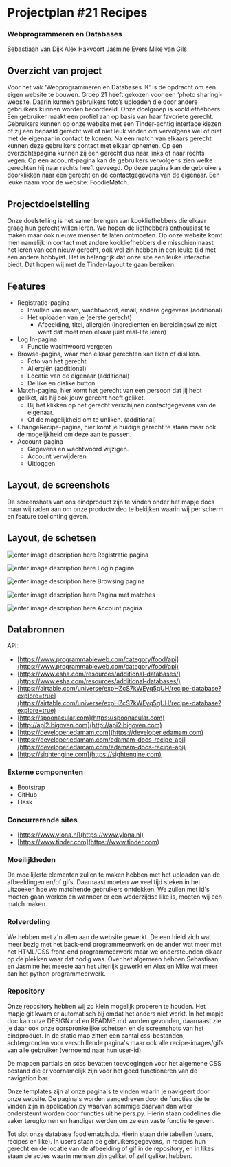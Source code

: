 # Projectplan #21 Recipes
### Webprogrammeren en Databases
Sebastiaan van Dijk
Alex Hakvoort
Jasmine Evers
Mike van Gils

## Overzicht van project
Voor het vak ‘Webprogrammeren en Databases IK’ is de opdracht om een eigen website te bouwen. Groep 21 heeft gekozen voor een ‘photo sharing’-website.
Daarin kunnen gebruikers foto’s uploaden die door andere gebruikers kunnen worden beoordeeld. Onze doelgroep is kookliefhebbers.
Een gebruiker maakt een profiel aan op basis van haar favoriete gerecht. Gebruikers kunnen op onze website met een Tinder-achtig interface
kiezen of zij een bepaald gerecht wel of niet leuk vinden om vervolgens wel of niet met de eigenaar in contact te komen. Na een match van elkaars
gerecht kunnen deze gebruikers contact met elkaar opnemen. Op een overzichtspagina kunnen zij een gerecht dus naar links of naar rechts vegen.
Op een account-pagina kan de gebruikers vervolgens zien welke gerechten hij naar rechts heeft geveegd. Op deze pagina kan de gebruikers doorklikken
naar een gerecht en de contactgegevens van de eigenaar. Een leuke naam voor de website: FoodieMatch.

## Projectdoelstelling
Onze doelstelling is het samenbrengen van kookliefhebbers die elkaar graag hun gerecht willen leren. We hopen de liefhebbers enthousiast te maken
maar ook nieuwe mensen te laten ontmoeten. Op onze website komt men namelijk in contact met andere kookliefhebbers die misschien naast het leren
van een nieuw gerecht, ook wel zin hebben in een leuke tijd met een andere hobbyist. Het is belangrijk dat onze site een leuke interactie biedt.
Dat hopen wij met de Tinder-layout te gaan bereiken.

## Features
-   Registratie-pagina
	-   Invullen van naam, wachtwoord, email, andere gegevens (additional)
	-   Het uploaden van je (eerste gerecht)
		-   Afbeelding, titel, allergiën (ingredienten en bereidingswijze niet want dat moet men elkaar juist real-life leren)
-   Log In-pagina
	-   Functie wachtwoord vergeten
-   Browse-pagina, waar men elkaar gerechten kan liken of disliken.
	-   Foto van het gerecht
	-   Allergiën (additional)
	-   Locatie van de eigenaar (additional)
	-   De like en dislike button
-   Match-pagina, hier komt het gerecht van een persoon dat jij hebt geliket, als hij ook jouw gerecht heeft geliket.
	-   Bij het klikken op het gerecht verschijnen contactgegevens van de eigenaar.
	-   Of de mogelijkheid om te unliken. (additional)
-   ChangeRecipe-pagina, hier komt je huidige gerecht te staan maar ook de mogelijkheid om deze aan te passen.
-   Account-pagina
	-   Gegevens en wachtwoord wijzigen.
	-   Account verwijderen
	-   Uitloggen

## Layout, de screenshots
De screenshots van ons eindproduct zijn te vinden onder het mapje docs maar wij raden aan om onze productvideo te bekijken waarin wij per scherm en feature toelichting geven.

## Layout, de schetsen
![enter image description here](https://lh3.googleusercontent.com/plZgqXmlpuy6YpRWbDfXFlHnCvLFc1NSGLyadCqEJu8LaKtnmnMuEHNhx7GcGbDu4aSt3kA-R5vl)
Registratie pagina

![enter image description here](https://lh3.googleusercontent.com/tSAA0sD7tmG0cqqWeSUHi-0VS-dAPGHwzpIlLiY1E5btXE1XH6FMLdiayp0hEw-zPACpfdoZg8sO)
Login pagina

![enter image description here](https://lh3.googleusercontent.com/zkc5Ob_evkH29DvDUkiqfd7hzPqH_LUL7eGyolkzuGbtnCytkG-ukljYyqm-rbQu6zQT73UUckz8)
Browsing pagina

![enter image description here](https://lh3.googleusercontent.com/0ei5u6CnUNZUMg_CS4xhAQRmsPLvH1MynJ1jNXPn30cYp3DSFxtuacn9fYK0eCVguzRuvkSkzu0I)
Pagina met matches

![enter image description here](https://lh3.googleusercontent.com/K_gHOck9C03DnGqWqyCmCdcVc7_DZUxaE6-WJbqmki39EUnxZfo8sAWqGAUCypfy6XmMUfuL5bEq)
Account pagina

## Databronnen
API:
-   [https://www.programmableweb.com/category/food/api](https://www.programmableweb.com/category/food/api)
-   [https://www.esha.com/resources/additional-databases/](https://www.esha.com/resources/additional-databases/)
-   [https://airtable.com/universe/expHZcS7kWEyq5gUH/recipe-database?explore=true](https://airtable.com/universe/expHZcS7kWEyq5gUH/recipe-database?explore=true)
-   [https://spoonacular.com](https://spoonacular.com)
-   [http://api2.bigoven.com](http://api2.bigoven.com)
-   [https://developer.edamam.com](https://developer.edamam.com)
-   [https://developer.edamam.com/edamam-docs-recipe-api](https://developer.edamam.com/edamam-docs-recipe-api)
-   [https://sightengine.com](https://sightengine.com)

### Externe componenten
-   Bootstrap
-   GitHub
-   Flask

### Concurrerende sites
-   [https://www.ylona.nl](https://www.ylona.nl)
-   [https://www.tinder.com](https://www.tinder.com)

### Moeilijkheden
De moeilijkste elementen zullen te maken hebben met het uploaden van de afbeeldingen en/of gifs. Daarnaast moeten we veel tijd steken in het
uitzoeken hoe we matchende gebruikers ontdekken. We zullen met id's moeten gaan werken en wanneer er een wederzijdse like is, moeten wij een
match maken.

### Rolverdeling
We hebben met z'n allen aan de website gewerkt. De een hield zich wat meer bezig met het back-end programmeerwerk en de ander wat meer met het
HTML/CSS front-end programmeerwerk maar we ondersteunden elkaar op de plekken waar dat nodig was. Over het algemeen hebben Sebastiaan en Jasmine
het meeste aan het uiterlijk gewerkt en Alex en Mike wat meer aan het python programmeerwerk.

### Repository
Onze repository hebben wij zo klein mogelijk proberen te houden. Het mapje git kwam er automatisch bij omdat het anders niet werkt. In het mapje doc
kan onze DESIGN.md en README.md worden gevonden, daarnaast zie je daar ook onze oorspronkelijke schetsen en de screenshots van het eindproduct. In de static map
zitten een aantal css-bestanden, achtergronden voor verschillende pagina's maar ook alle recipe-images/gifs van alle gebruiker (vernoemd naar hun user-id).

De mappen partials en scss bevatten toevoegingen voor het algemene CSS bestand die er voornamelijk zijn voor het goed functioneren van de navigation bar.

Onze templates zijn al onze pagina's te vinden waarin je navigeert door onze website. De pagina's worden aangedreven door de functies die te vinden zijn in application.py
waarvan sommige daarvan dan weer ondersteunt worden door functies uit helpers.py. Hierin staan codelines die vaker terugkomen en handiger werden om ze een vaste functie te geven.

Tot slot onze database foodiematch.db. Hierin staan drie tabellen (users, recipes en like). In users staan de gebruikersgegevens, in recipes hun gerecht en de locatie van de afbeelding
of gif in de repository, en in likes staan de acties waarin mensen zijn geliket of zelf geliket hebben.

